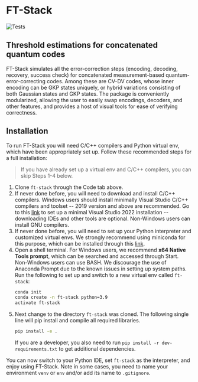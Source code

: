 # FT-Stack
![Tests](https://github.com/XanaduAI/ft-stack/actions/workflows/tests.yaml/badge.svg?branch=main)

## Threshold estimations for concatenated quantum codes
FT-Stack simulates all the error-correction steps (encoding, decoding, recovery, success check) for concatenated measurement-based quantum-error-correcting codes. Among these are CV-DV codes, whose inner encoding can be GKP states uniquely, or hybrid variations consisting of both Gaussian states and GKP states. The package is conveniently modularized, allowing the user to easily swap encodings, decoders, and other features, and provides a host of visual tools for ease of verifying correctness.

## Installation  
To run FT-Stack you will need C/C++ compilers and Python virtual env, which have been appropriately set up. Follow these recommended steps for a full installation: 

> If you have already set up a virtual env and C/C++ compilers, you can skip Steps 1-4 below.

1. Clone `ft-stack` through the Code tab above.
2. If never done before, you will need to download and install C/C++ compilers. Windows users should install minimally Visual Studio C/C++ compilers and toolset -- 2019 version and above are recommended. Go to this [link](https://visualstudio.microsoft.com/downloads/#build-tools-for-visual-studio-2022) to set up a minimal Visual Studio 2022 installation -- downloading IDEs and other tools are optional. Non-Windows users can install GNU compilers.
3. If never done before, you will need to set up your Python interpreter and customized virtual envs. We strongly recommend using miniconda for this purpose, which can be installed through this [link](https://docs.conda.io/en/latest/miniconda.html).
4. Open a shell terminal. For Windows users, we recommend **x64 Native Tools prompt**, which can be searched and accessed through Start. Non-Windows users can use BASH. We discourage the use of Anaconda Prompt due to the known issues in setting up system paths. Run the following to set up and switch to a new virtual env called `ft-stack`:
    ```bash
    conda init
    conda create -n ft-stack python=3.9
    activate ft-stack
    ```
5. Next change to the directory `ft-stack` was cloned. The following single line will pip install and compile all required libraries.   
    ```bash
    pip install -e .
    ```
    If you are a developer, you also need to run `pip install -r dev-requirements.txt` to get additional dependencies. 

You can now switch to your Python IDE, set `ft-stack` as the interpreter, and enjoy using FT-Stack. Note in some cases, you need to name your environment `venv` or `env` and/or add its name to `.gitignore`.
